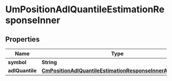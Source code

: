

# UmPositionAdlQuantileEstimationResponseInner


## Properties

| Name | Type | Description | Notes |
|------------ | ------------- | ------------- | -------------|
|**symbol** | **String** |  |  [optional] |
|**adlQuantile** | [**CmPositionAdlQuantileEstimationResponseInnerAdlQuantile**](CmPositionAdlQuantileEstimationResponseInnerAdlQuantile.md) |  |  [optional] |




